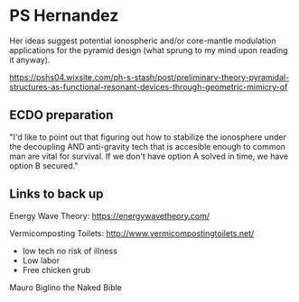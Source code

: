 # PS Hernandez

Her ideas suggest potential ionospheric and/or core-mantle modulation applications for the pyramid design (what sprung to my mind upon reading it anyway).

https://pshs04.wixsite.com/ph-s-stash/post/preliminary-theory-pyramidal-structures-as-functional-resonant-devices-through-geometric-mimicry-of

## ECDO preparation

"I'd like to point out that figuring out how to stabilize the ionosphere under the decoupling AND anti-gravity tech that is accesible enough to common man are vital for survival. If we don't have option A solved in time, we have option B secured."

## Links to back up

Energy Wave Theory: https://energywavetheory.com/

Vermicomposting Toilets: http://www.vermicompostingtoilets.net/
- low tech no risk of illness
- Low labor
- Free chicken grub

Mauro Biglino the Naked Bible
